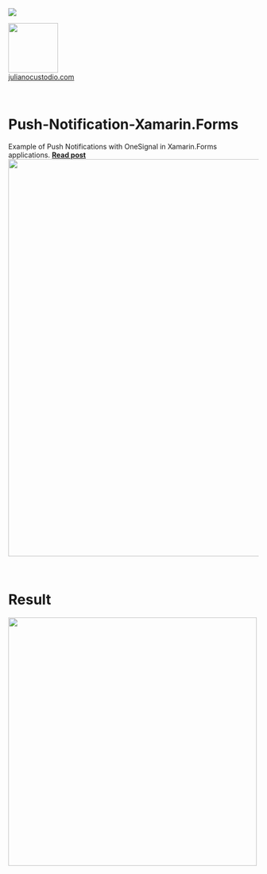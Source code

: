 
<image src="https://camo.githubusercontent.com/f13bbe855abf1e435732ed337f17d7d9e09657ad/68747470733a2f2f63686f6866692e76697375616c73747564696f2e636f6d2f5f617069732f7075626c69632f6275696c642f646566696e6974696f6e732f62396130313732632d303932362d343262382d616632662d3234393533393737336261352f31332f6261646765"/>



  <a href="http://julianocustodio.com" target="_blank"><image width="100px" src="https://julianocustodiosite.files.wordpress.com/2017/02/cropped-logojuliano.png?w=300&h=300&crop=1"/></a>
 <br/><a href="http://julianocustodio.com">julianocustodio.com</a>

 
<br/>


# Push-Notification-Xamarin.Forms
Example of Push Notifications with OneSignal in Xamarin.Forms applications.
<a href="http://julianocustodio.com/onesignal-push-notification/" target="_blank"><b> Read post</b></a></br> 
<a href="http://julianocustodio.com/onesignal-push-notification/">
<image width="800px" src="https://julianocustodiosite.files.wordpress.com/2017/11/wallpush.png?w=1462"/></a>

<br/>


# Result
<p>
  <image height="500px"src="https://julianocustodiosite.files.wordpress.com/2017/11/ezgif-com-gif-maker-1.gif?w=400&h=633"/><br>  
</p>
